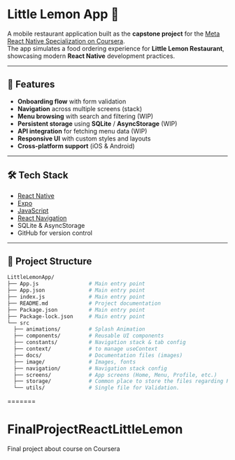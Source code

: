 # Little Lemon App 🍋

A mobile restaurant application built as the **capstone project** for the [Meta React Native Specialization on Coursera](https://www.coursera.org/specializations/meta-react-native).  
The app simulates a food ordering experience for **Little Lemon Restaurant**, showcasing modern **React Native** development practices.

---

## 🚀 Features

- **Onboarding flow** with form validation  
- **Navigation** across multiple screens (stack)  
- **Menu browsing** with search and filtering  (WIP)
- **Persistent storage** using **SQLite** / **AsyncStorage**   (WIP)
- **API integration** for fetching menu data  (WIP)
- **Responsive UI** with custom styles and layouts  
- **Cross-platform support** (iOS & Android)

---

## 🛠️ Tech Stack

- [React Native](https://reactnative.dev/)  
- [Expo](https://expo.dev/)  
- [JavaScript](https://www.coursera.org/learn/programming-with-javascript)
- [React Navigation](https://reactnavigation.org/)  
- SQLite & AsyncStorage  
- GitHub for version control  

---

## 📂 Project Structure

```bash
LittleLemonApp/
├── App.js                # Main entry point
├── App.json              # Main entry point
├── index.js              # Main entry point
├── README.md             # Project documentation
├── Package.json          # Main entry point
├── Package-lock.json     # Main entry point
└── src
  ├── animations/         # Splash Animation    
  ├── components/         # Reusable UI components
  ├── constants/          # Navigation stack & tab config
  ├── context/            # to manage useContext
  ├── docs/               # Documentation files (images)
  ├── image/              # Images, fonts
  ├── navigation/         # Navigation stack config
  ├── screens/            # App screens (Home, Menu, Profile, etc.)
  ├── storage/            # Common place to store the files regarding React Native Storage
  └── utils/              # Single file for Validation.
```


=======
# FinalProjectReactLittleLemon
Final project about course on Coursera

